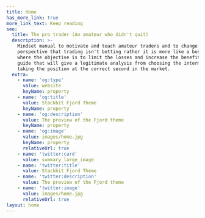 ```yaml
---
title: Home
has_more_link: true
more_link_text: Keep reading
seo:
  title: The pro trader (An amateur who didn't quit)
  description: >-
    Mindset manual to motivate and teach amateur traders and to change the
    perspective that trading isn't betting rather it is more like a business
    where the objective is to limit the losses and increase the benefits. A
    guide that will give a legitimate analysis from choosing the intermediary to
    taking the position at the correct second in the market.
  extra:
    - name: 'og:type'
      value: website
      keyName: property
    - name: 'og:title'
      value: Stackbit Fjord Theme
      keyName: property
    - name: 'og:description'
      value: The preview of the Fjord theme
      keyName: property
    - name: 'og:image'
      value: images/home.jpg
      keyName: property
      relativeUrl: true
    - name: 'twitter:card'
      value: summary_large_image
    - name: 'twitter:title'
      value: Stackbit Fjord Theme
    - name: 'twitter:description'
      value: The preview of the Fjord theme
    - name: 'twitter:image'
      value: images/home.jpg
      relativeUrl: true
layout: home
---
```

